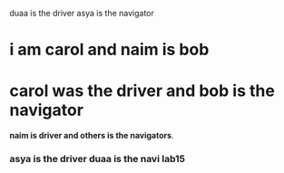 
duaa is the driver asya is the navigator 

# i am carol and naim is bob

# carol was the driver and bob is the navigator

**naim is driver and others is the navigators**.

### asya is the driver duaa is the navi lab15
